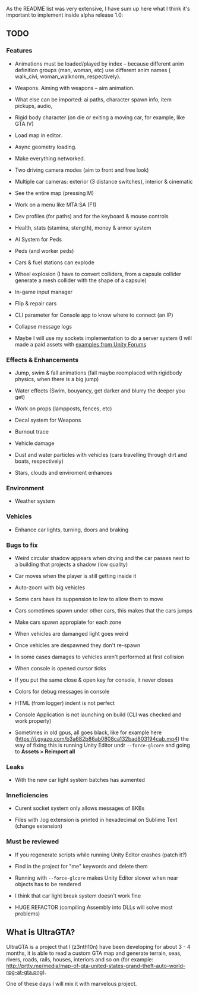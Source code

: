 As the README list was very extensive, I have sum up here what I think it's important to implement inside alpha release 1.0:

## TODO

### Features

* Animations must be loaded/played by index – because different anim definition groups (man, woman, etc) use different anim names ( walk_civi, woman_walknorm, respectively).

* Weapons. Aiming with weapons – aim animation.

* What else can be imported: ai paths, character spawn info, item pickups, audio, 

* Rigid body character (on die or exiting a moving car, for example, like GTA IV)

* Load map in editor.

* Async geometry loading.

* Make everything networked.

- Two driving camera modes (aim to front and free look)

- Multiple car cameras: exterior (3 distance switches), interior & cinematic

- See the entire map (pressing M)

- Work on a menu like MTA:SA (F1)

- Dev profiles (for paths) and for the keyboard & mouse controls

- Health, stats (stamina, stength), money & armor system

- AI System for Peds

- Peds (and worker peds)

- Cars & fuel stations can explode

- Wheel explosion (I have to convert colliders, from a capsule collider generate a mesh collider with the shape of a capsule)

- In-game input manager

- Flip & repair cars

- CLI parameter for Console app to know where to connect (an IP)

- Collapse message logs

- Maybe I will use my sockets implementation to do a server system (I will made a paid assets with [examples from Unity Forums](https://github.com/ZZona-Dummies/UnityForumsMultiplayer)

### Effects & Enhancements

* Jump, swim & fall animations (fall maybe reemplaced with rigidbody physics, when there is a big jump)

* Water effects (Swim, bouyancy, get darker and blurry the deeper you get)

* Work on props (lampposts, fences, etc)

* Decal system for Weapons

* Burnout trace

* Vehicle damage

* Dust and water particles with vehicles (cars travelling through dirt and boats, respectively)

* Stars, clouds and enviroment enhances

### Environment

* Weather system

### Vehicles

* Enhance car lights, turning, doors and braking
    
### Bugs to fix

- Weird circular shadow appears when drving and the car passes next to a building that projects a shadow (low quality)

- Car moves when the player is still getting inside it

- Auto-zoom with big vehicles

- Some cars have its suppension to low to allow them to move

- Cars sometimes spawn under other cars, this makes that the cars jumps

- Make cars spawn appropiate for each zone

- When vehicles are damanged light goes weird

- Once vehicles are despawned they don't re-spawn

- In some cases damages to vehicles aren't performed at first collision

- When console is opened cursor ticks

- If you put the same close & open key for console, it never closes

- Colors for debug messages in console

- HTML (from logger) indent is not perfect

- Console Application is not launching on build (CLI was checked and work properly)

- Sometimes in old gpus, all goes black, like for example here (https://i.gyazo.com/b3a682b86ab0808ca132bad803194cab.mp4) the way of fixing this is running Unity Editor undr `--force-glcore` and going to **Assets > Reimport all**

### Leaks

- With the new car light system batches has aumented 

### Inneficiencies

- Curent socket system only allows messages of 8KBs

- Files with .log extension is printed in hexadecimal on Sublime Text (change extension)

### Must be reviewed

- If you regenerate scripts while running Unity Editor crashes (patch it?)

- Find in the project for "me" keywords and delete them

- Running with `--force-glcore` makes Unity Editor slower when near objects has to be rendered

- I think that car light break system doesn't work fine

- HUGE REFACTOR (compiling Assembly into DLLs will solve most problems)

## What is UltraGTA?

UltraGTA is a project that I (z3nth10n) have been developing for about 3 - 4 months, it is able to read a custom GTA map and generate terrain, seas, rivers, roads, rails, houses, interiors and so on (for example: http://prtty.me/media/map-of-gta-united-states-grand-theft-auto-world-rpg-at-gta.png).

One of these days I will mix it with marvelous project.